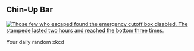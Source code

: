 ## Chin-Up Bar
[![Those few who escaped found the emergency cutoff box disabled. The stampede lasted two hours and reached the bottom three times.](https://imgs.xkcd.com/comics/chin_up_bar.png)](https://xkcd.com/954/ "Those few who escaped found the emergency cutoff box disabled. The stampede lasted two hours and reached the bottom three times.")

Your daily random xkcd
